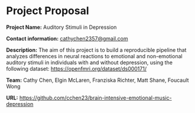 # Project Proposal
**Project Name:** Auditory Stimuli in Depression

**Contact information:** cathychen2357@gmail.com

**Description:** The aim of this project is to build a reproducible pipeline that analyzes differences in neural reactions to emotional and non-emotional auditory stimuli in individuals with and without depression, using the following dataset: https://openfmri.org/dataset/ds000171/

**Team:** Cathy Chen, Elgin McLaren, Franziska Richter, Matt Shane, Foucault Wong

**URL:** https://github.com/cchen23/brain-intensive-emotional-music-depression
